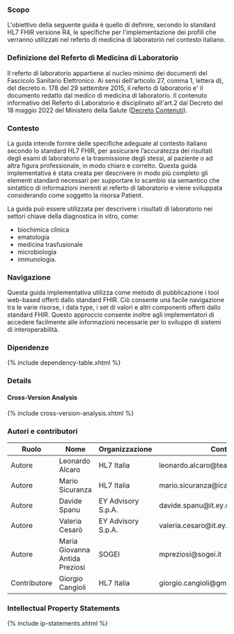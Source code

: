 ### Scopo
L'obiettivo della seguente guida è quello di definire, secondo lo standard HL7 FHIR versione R4, le specifiche per l'implementazione dei profili che verranno utilizzati nel referto di medicina di laboratorio nel contesto italiano.   

### Definizione del Referto di Medicina di Laboratorio
Il referto di laboratorio appartiene al nucleo minimo dei documenti del Fascicolo Sanitario Elettronico.
Ai sensi dell'articolo 27, comma 1, lettera d), del  decreto n. 178 del 29 settembre 2015,  il referto di laboratorio e' il documento redatto dal medico di medicina di laboratorio. 
Il contenuto informativo del Referto di Laboratorio è disciplinato all'art.2 dal Decreto del 18 maggio 2022 del Ministero della Salute ([Decreto Contenuti](https://www.gazzettaufficiale.it/eli/id/2022/07/11/22A03960)). 

### Contesto
La guida intende fornire delle specifiche adeguate al contesto italiano secondo lo standard HL7 FHIR, per assicurare l’accuratezza dei risultati degli esami di laboratorio e la trasmissione degli stessi, al paziente o ad altra figura professionale, in modo chiaro e corretto.
Questa guida implementativa è stata creata per descrivere in modo più completo gli elementi standard necessari per supportare lo scambio sia semantico che sintattico di informazioni inerenti al referto di laboratorio e viene sviluppata considerando come soggetto la risorsa Patient. 

La guida può essere utilizzata  per descrivere i risultati di laboratorio nei settori chiave della diagnostica in vitro, come:
- biochimica clinica
- ematologia 
- medicina trasfusionale
- microbiologia 
- immunologia.

### Navigazione
Questa guida implementativa utilizza come metodo di pubblicazione i tool web-based offerti dallo standard FHIR. Ciò consente una facile navigazione tra le varie risorse, i data type, i set di valori e altri componenti offerti dallo standard FHIR. 
Questo approccio consente inoltre agli implementatori di accedere facilmente alle informazioni necessarie per lo sviluppo di sistemi di interoperabilità.

### Dipendenze
{% include dependency-table.xhtml %}

### Details
#### Cross-Version Analysis
{% include cross-version-analysis.xhtml %}

### Autori e contributori

<table>
<thead>
<tr class="header">
<th>Ruolo</th>
<th>Nome</th>
<th>Organizzazione</th>
<th>Contatto</th>
</tr>
</thead>
<tbody>
<tr class="odd">
<td>Autore</td>
<td>Leonardo Alcaro</td>
<td>HL7 Italia</td>
<td>leonardo.alcaro@teamdigitale.governo.it</td>
</tr>
<tr class="even">
<td>Autore</td>
<td>Mario Sicuranza</td>
<td>HL7 Italia</td>
<td>mario.sicuranza@icar.cnr.it</td>
</tr>
<tr class="odd">
<td>Autore</td>
<td>Davide Spanu</td>
<td>EY Advisory S.p.A.</td>
<td>davide.spanu@it.ey.com</td>
</tr>
<tr class="odd">
<td>Autore</td>
<td>Valeria Cesarò</td>
<td>EY Advisory S.p.A.</td>
<td>valeria.cesaro@it.ey.com</td>
</tr>
<tr class="even">
<td>Autore</td>
<td>Maria Giovanna Antida Preziosi</td>
<td>SOGEI</td>
<td>mpreziosi@sogei.it</td>
</tr>
<tr class="odd">
<td>Contributore</td>
<td>Giorgio Cangioli</td>
<td>HL7 Italia</td>
<td>giorgio.cangioli@gmail.com</td>
</tr>
</tbody>
</table>

### Intellectual Property Statements
{% include ip-statements.xhtml %}